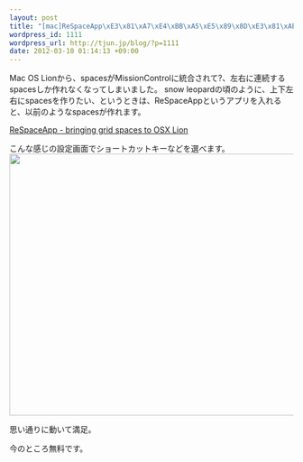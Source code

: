 ```yaml
--- 
layout: post
title: "[mac]ReSpaceApp\xE3\x81\xA7\xE4\xBB\xA5\xE5\x89\x8D\xE3\x81\xAE\xE4\xB8\x8A\xE4\xB8\x8B\xE5\xB7\xA6\xE5\x8F\xB3\xE3\x81\xAEspaces\xE3\x82\x92\xE5\x8F\x96\xE3\x82\x8A\xE6\x88\xBB\xE3\x81\x99"
wordpress_id: 1111
wordpress_url: http://tjun.jp/blog/?p=1111
date: 2012-03-10 01:14:13 +09:00
---
```

Mac OS Lionから、spacesがMissionControlに統合されて?、左右に連続するspacesしか作れなくなってしまいました。
snow leopardの頃のように、上下左右にspacesを作りたい、というときは、ReSpaceAppというアプリを入れると、以前のようなspacesが作れます。

<a href="http://switchstep.com/ReSpaceApp">ReSpaceApp - bringing grid spaces to OSX Lion</a>

こんな感じの設定画面でショートカットキーなどを選べます。
<a href="http://tjun.jp/blog/2012/03/mac_spaces_respaceapp/respaceapp/" rel="attachment wp-att-1112"><img src="http://tjun.jp/blog/wp-content/uploads/2012/03/ReSpaceApp-512x464.jpg" alt="" title="ReSpaceApp" width="512" height="464" class="aligncenter size-large wp-image-1112" /></a>


思い通りに動いて満足。

今のところ無料です。
